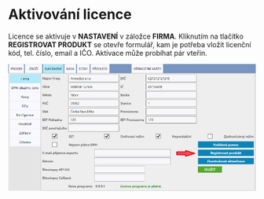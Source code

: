 # Aktivování licence

Licence se aktivuje v **NASTAVENÍ** v záložce **FIRMA**. Kliknutím na tlačítko **REGISTROVAT PRODUKT** se otevře formulář, kam je potřeba vložit licenční kód, tel. číslo, email a IČO. Aktivace může probíhat pár vteřin.

![](img/licence.png)
